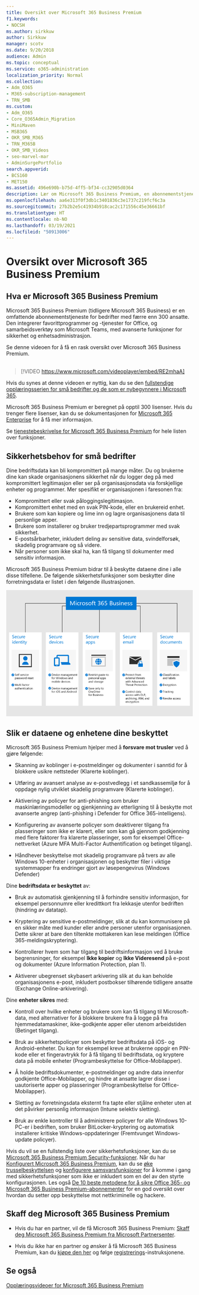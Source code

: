 ```yaml
---
title: Oversikt over Microsoft 365 Business Premium
f1.keywords:
- NOCSH
ms.author: sirkkuw
author: Sirkkuw
manager: scotv
ms.date: 9/20/2018
audience: Admin
ms.topic: conceptual
ms.service: o365-administration
localization_priority: Normal
ms.collection:
- Adm_O365
- M365-subscription-management
- TRN_SMB
ms.custom:
- Adm_O365
- Core_O365Admin_Migration
- MiniMaven
- MSB365
- OKR_SMB_M365
- TRN_M365B
- OKR_SMB_Videos
- seo-marvel-mar
- AdminSurgePortfolio
search.appverid:
- BCS160
- MET150
ms.assetid: 496e690b-b75d-4ff5-bf34-cc32905d0364
description: Lær om Microsoft 365 Business Premium, en abonnementstjeneste som inkluderer Office Productivity-apper og avansert beskyttelse for bedriften din mot trusler på internett.
ms.openlocfilehash: aa6e313f0f3db1c3401836c3e1737c219fcf6c3a
ms.sourcegitcommit: 27b2b2e5c41934b918cac2c171556c45e36661bf
ms.translationtype: HT
ms.contentlocale: nb-NO
ms.lasthandoff: 03/19/2021
ms.locfileid: "50913006"
---
```

# <a name="overview-of-microsoft-365-business-premium"></a>Oversikt over Microsoft 365 Business Premium

## <a name="what-is-microsoft-365-business-premium"></a>Hva er Microsoft 365 Business Premium

Microsoft 365 Business Premium (tidligere Microsoft 365 Business) er en omfattende abonnementstjeneste for bedrifter med færre enn 300 ansatte. Den integrerer favorittprogrammer og -tjenester for Office, og samarbeidsverktøy som Microsoft Teams, med avanserte funksjoner for sikkerhet og enhetsadministrasjon.

Se denne videoen for å få en rask oversikt over Microsoft 365 Business Premium.<br><br>

> [!VIDEO https://www.microsoft.com/videoplayer/embed/RE2mhaA] 
  
Hvis du synes at denne videoen er nyttig, kan du se den [fullstendige opplæringsserien for små bedrifter og de som er nybegynnere i Microsoft 365](https://support.microsoft.com/office/6ab4bbcd-79cf-4000-a0bd-d42ce4d12816). 

Microsoft 365 Business Premium er beregnet på opptil 300 lisenser. Hvis du trenger flere lisenser, kan du se dokumentasjonen for [Microsoft 365 Enterprise](../enterprise/index.yml) for å få mer informasjon.

Se [tjenestebeskrivelse for Microsoft 365 Business Premium](/office365/servicedescriptions/microsoft-365-service-descriptions/microsoft-365-business-service-description) for hele listen over funksjoner.
  
## <a name="small-business-security-needs"></a>Sikkerhetsbehov for små bedrifter

Dine bedriftsdata kan bli kompromittert på mange måter. Du og brukerne dine kan skade organisasjonens sikkerhet når du logger deg på med kompromittert legitimasjon eller ser på organisasjonsdata via forskjellige enheter og programmer. Mer spesifikt er organisasjonen i faresonen fra:

- Kompromittert eller svak påloggingslegitimasjon.
- Kompromittert enhet med en svak PIN-kode, eller en brukereid enhet.
- Brukere som kan kopiere og lime inn og lagre organisasjonens data til personlige apper.
- Brukere som installerer og bruker tredjepartsprogrammer med svak sikkerhet.
- E-postsårbarheter, inkludert deling av sensitive data, svindelforsøk, skadelig programvare og så videre.
- Når personer som ikke skal ha, kan få tilgang til dokumenter med sensitiv informasjon.

Microsoft 365 Business Premium bidrar til å beskytte dataene dine i alle disse tilfellene. De følgende sikkerhetsfunksjoner som beskytter dine forretningsdata er listet i den følgende illustrasjonen.

![En illustrasjon som viser hvordan M365B beskytter din bedrift.](../media/m365businessvalueadd.png)

## <a name="how-your-data-and-devices-are-protected"></a>Slik er dataene og enhetene dine beskyttet

Microsoft 365 Business Premium hjelper med å **forsvare mot trusler** ved å gjøre følgende:

- Skanning av koblinger i e-postmeldinger og dokumenter i sanntid for å blokkere usikre nettsteder (Klarerte koblinger).

- Utføring av avansert analyse av e-postvedlegg i et sandkassemiljø for å oppdage nylig utviklet skadelig programvare (Klarerte koblinger). 

- Aktivering av policyer for anti-phishing som bruker maskinlæringsmodeller og gjenkjenning av etterligning til å beskytte mot avanserte angrep (anti-phishing i Defender for Office 365-intelligens). 

- Konfigurering av avanserte policyer som deaktiverer tilgang fra plasseringer som ikke er klarert, eller som kan gå gjennom godkjenning med flere faktorer fra klarerte plasseringer, som for eksempel Office-nettverket (Azure MFA Multi-Factor Authentification og betinget tilgang). 

- Håndhever beskyttelse mot skadelig programvare på tvers av alle Windows 10-enheter i organisasjonen og beskytter filer i viktige systemmapper fra endringer gjort av løsepengevirus (Windows Defender)

Dine **bedriftsdata er beskyttet** av:

- Bruk av automatisk gjenkjenning til å forhindre sensitiv informasjon, for eksempel personnumre eller kredittkort fra lekkasje utenfor bedriften (hindring av datatap). 

- Kryptering av sensitive e-postmeldinger, slik at du kan kommunisere på en sikker måte med kunder eller andre personer utenfor organisasjonen. Dette sikrer at bare den tiltenkte mottakeren kan lese meldingen (Office 365-meldingskryptering).

- Kontrollerer hvem som har tilgang til bedriftsinformasjon ved å bruke begrensninger, for eksempel **Ikke kopier** og **Ikke Videresend** på e-post og dokumenter (Azure Information Protection, plan 1).

- Aktiverer ubegrenset skybasert arkivering slik at du kan beholde organisasjonens e-post, inkludert postbokser tilhørende tidligere ansatte (Exchange Online-arkivering).

Dine **enheter sikres** med:

- Kontroll over hvilke enheter og brukere som kan få tilgang til Microsoft-data, med alternativer for å blokkere brukere fra å logge på fra hjemmedatamaskiner, ikke-godkjente apper eller utenom arbeidstiden (Betinget tilgang).

- Bruk av sikkerhetspolicyer som beskytter bedriftsdata på iOS- og Android-enheter. Du kan for eksempel kreve at brukerne oppgir en PIN-kode eller et fingeravtrykk for å få tilgang til bedriftsdata, og kryptere data på mobile enheter (Programbeskyttelse for Office-Mobilapper).

- Å holde bedriftsdokumenter, e-postmeldinger og andre data innenfor godkjente Office-Mobilapper, og hindre at ansatte lagrer disse i uautoriserte apper og plasseringer (Programbeskyttelse for Office-Mobilapper).

- Sletting av forretningsdata eksternt fra tapte eller stjålne enheter uten at det påvirker personlig informasjon (Intune selektiv sletting).

- Bruk av enkle kontroller til å administrere policyer for alle Windows 10-PC-er i bedriften, som bruker BitLocker-kryptering og automatisk installerer kritiske Windows-oppdateringer (Fremtvunget Windows-update policyer).

Hvis du vil se en fullstendig liste over sikkerhetsfunksjoner, kan du se [Microsoft 365 Business Premium Security-funksjoner](security-features.md). Når du har [Konfigurert Microsoft 365 Business Premium](set-up.md), kan du se [øke trusselbeskyttelsen](increase-threat-protection.md) og [konfigurere samsvarsfunksjoner](set-up-compliance.md) for å komme i gang med sikkerhetsfunksjoner som ikke er inkludert som en del av den styrte konfigurasjonen. Les også [De 10 beste metodene for å sikre Office 365- og Microsoft 365 Business Premium-abonnementer](/office365/admin/security-and-compliance/secure-your-business-data) for en god oversikt over hvordan du setter opp beskyttelse mot nettkriminelle og hackere.

## <a name="get-microsoft-365-business-premium"></a>Skaff deg Microsoft 365 Business Premium

- Hvis du har en partner, vil de få Microsoft 365 Business Premium: [Skaff deg Microsoft 365 Business Premium fra Microsoft Partnersenter](get-microsoft-365-business.md).

- Hvis du ikke har en partner og ønsker å få Microsoft 365 Business Premium, kan du [kjøpe den her](https://www.microsoft.com/microsoft-365/business) og følge [registrerings](sign-up.md)-instruksjonene.

## <a name="see-also"></a>Se også

[Opplæringsvideoer for Microsoft 365 Business Premium](https://support.microsoft.com/office/6ab4bbcd-79cf-4000-a0bd-d42ce4d12816)